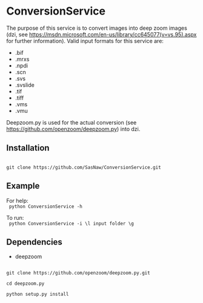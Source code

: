 # ConversionService
The purpose of this service is to convert images into deep zoom images (dzi, see https://msdn.microsoft.com/en-us/library/cc645077(v=vs.95).aspx for further information). Valid input formats for this service are:

* .bif
* .mrxs
* .npdi
* .scn
* .svs
* .svslide
* .tif
* .tiff
* .vms
* .vmu

Deepzoom.py is used for the actual conversion (see https://github.com/openzoom/deepzoom.py) into dzi.

## Installation
<code>
git clone https://github.com/SasNaw/ConversionService.git
</code>

## Example
For help:<br>
<code>
python ConversionService -h
</code>

To run:<br>
<code>
python ConversionService -i \l input folder \g
</code>

## Dependencies
* deepzoom

<code>
git clone https://github.com/openzoom/deepzoom.py.git <br>
cd deepzoom.py <br>
python setup.py install <br>
</code>
